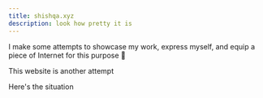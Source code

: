 ```yaml
---
title: shishqa.xyz
description: look how pretty it is
---
```


I make some attempts to showcase my work, express myself, and equip a piece of Internet for this purpose 🌚

This website is another attempt

Here's the situation